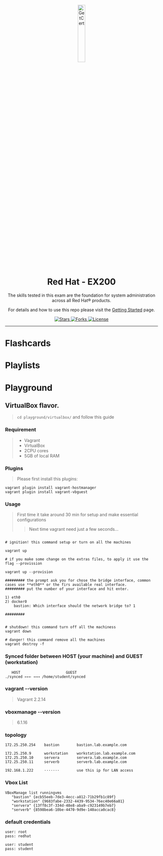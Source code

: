 
<p align="center">
  <img width="22%" src="https://res.cloudinary.com/dkmuc5wf9/image/upload/v1611592207/getcert-brand/image-01_b0sbwl.svg" align="center" alt="GetCert " />
  <h1 align="center">Red Hat - EX200</h1>
  <p align="center">The skills tested in this exam are the foundation for system administration across all Red Hat® products.</p>
  <p align="center">For details and how to use this repo please visit the <a href="https://getcert.org/getting-started">Getting Started</a> page.
  <br />
  <p align="center">
    <a href="https://github.com/getcert/redhat-ex200/stargazers">
      <img alt="Stars" src="https://img.shields.io/github/stars/getcert/redhat-ex200?color=75AADB" />
    </a>
    <a href="https://github.com/getcert/redhat-ex200/network/members">
      <img alt="Forks" src="https://img.shields.io/github/forks/getcert/redhat-ex200?color=75AADB" />
    </a>
    <a href="https://github.com/getcert/redhat-ex200/blob/main/LICENSE">
      <img alt="License" src="https://img.shields.io/github/license/getcert/redhat-ex200" />
    </a>
  </p>
</p>

---

#  

# Flashcards


# Playlists


# Playground

## VirtualBox flavor.

>  `cd playground/virtualbox/` and follow this guide

### Requirement

>  +  Vagrant
>  +  VirtualBox
>  +  2CPU cores
>  +  5GB of local RAM

### Plugins

>  Please first install this plugins:

```
vagrant plugin install vagrant-hostmanager
vagrant plugin install vagrant-vbguest
```

### Usage

>  First time it take around 30 min for setup and make essential configurations
>>  Next time vagrant need just a few seconds... 

```

# ignition! this command setup or turn on all the machines

vagrant up

# if you make some change on the extras files, to apply it use the flag --provission

vagrant up --provision

######### the prompt ask you for chose the bridge interface, common cases use **eth0** or the firs available real interface.
######### put the number of your interface and hit enter.

1) eth0
2) docker0
    bastion: Which interface should the network bridge to? 1

#########


# shutdown! this command turn off all the machiness
vagrant down

# danger! this command remove all the machines
vagrant destroy -f
```

### Synced folder between HOST (your machine) and GUEST (workstation)

```
   HOST                     GUEST
./synced ←←← →→→ /home/student/synced
```

### vagrant --version

> Vagrant 2.2.14

### vboxmanage --version

> 6.1.16

### topology

```
172.25.250.254    bastion        bastion.lab.example.com

172.25.250.9      workstation    workstation.lab.example.com
172.25.250.10     servera        servera.lab.example.com
172.25.250.11     serverb        serverb.lab.example.com

192.168.1.222     ·······        use this ip for LAN access 
```

### Vbox List
```
VBoxManage list runningvms
   "bastion" {ecb55eeb-7de3-4ecc-a812-71b29fb1c89f}
   "workstation" {9683fabe-2332-4439-9534-76ec40e66a81}
   "servera" {13ff8c3f-334d-48e8-aba9-c923149b7eb7}
   "serverb" {8598bea6-10be-4470-9d9e-140acca0cac8}
```

### default credentials

```
user: root
pass: redhat

user: student
pass: student
```